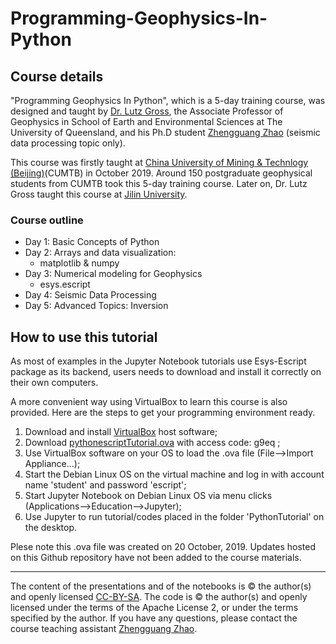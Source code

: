 # Programming-Geophysics-In-Python

## Course details

"Programming Geophysics In Python", which is a 5-day training course, was designed and taught by [Dr. Lutz Gross](https://sees.uq.edu.au/profile/9065/lutz-gross), the Associate Professor of Geophysics in School of Earth and Environmental Sciences at The University of Queensland, and his Ph.D student [Zhengguang Zhao](https://www.researchgate.net/profile/Zhengguang_Zhao2) (seismic data processing topic only).
 
This course was firstly taught at [China University of Mining & Technlogy (Beijing)](https://www.cumtb.edu.cn/)(CUMTB) in October 2019. Around 150 postgraduate geophysical students from CUMTB took this 5-day training course. Later on, Dr. Lutz Gross taught this course at [Jilin University](https://www.jlu.edu.cn/). 

### Course outline
* Day 1: Basic Concepts of Python 
* Day 2: Arrays and data visualization:
  * matplotlib & numpy 
* Day 3: Numerical modeling for Geophysics 
  * esys.escript  
* Day 4: Seismic Data Processing  
* Day 5: Advanced Topics: Inversion

## How to use this tutorial

As most of examples in the Jupyter Notebook tutorials use Esys-Escript package as its backend, users needs to download and install it correctly on their own computers.

A more convenient way using VirtualBox to learn this course is also provided. Here are the steps to get your programming environment ready.
1. Download and install [VirtualBox](https://www.virtualbox.org/wiki/Downloads) host software;
2. Download [pythonescriptTutorial.ova](https://pan.baidu.com/s/1DTYpM4xAg9yAxMBufJn7OQ ) with access code: g9eq ;
3. Use VirtualBox software on your OS to load the .ova file (File-->Import Appliance...);
4. Start the Debian Linux OS on the virtual machine and log in with account name 'student' and password 'escript';
5. Start Jupyter Notebook on Debian Linux OS via menu clicks (Applications-->Education-->Jupyter);
6. Use Jupyter to run tutorial/codes placed in the folder 'PythonTutorial' on the desktop.

Plese note this .ova file was created on 20 October, 2019. Updates hosted on this Github repository have not been added to the course materials.

<hr />

The content of the presentations and of the notebooks is © the author(s) and openly licensed [CC-BY-SA](https://creativecommons.org/licenses/by-sa/3.0/). The code is © the author(s) and openly licensed under the terms of the Apache License 2, or under the terms specified by the author. If you have any questions, please contact the course teaching assistant [Zhengguang Zhao](mailto:zhengguang.zhao@uq.net.au).


